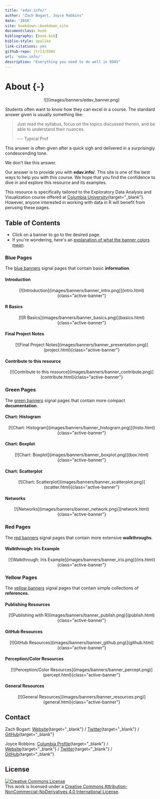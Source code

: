 ```yaml
--- 
title: "edav.info/"
author: "Zach Bogart, Joyce Robbins"
date: '2018'
site: bookdown::bookdown_site
documentclass: book
bibliography: [book.bib]
biblio-style: apalike
link-citations: yes
github-repo: jtr13/EDAV
url: 'edav.info/'
description: "Everything you need to do well in EDAV"
---
```




# About {-}

<center>
![](images/banners/edav_banner.png)
</center>

Students often want to know how they can excel in a course. The standard answer given is usually something like: 

> Just read the syllabus, focus on the topics discussed therein, and be able to understand their nuances.
>
> --- Typical Prof 

This answer is often given after a quick sigh and delivered in a surprisingly condescending tone.

We don't like this answer.

Our answer is to provide you with **edav.info/**. This site is one of the best ways to help you with this course. We hope that you find the confidence to dive in and explore this resource and its examples.

This resource is specifically tailored to the Exploratory Data Analysis and Visualization course offered at [Columbia University](https://www.columbia.edu/){target="_blank"}. However, anyone interested in working with data in R will benefit from perusing these pages.

<!-- toc -->
## Table of Contents
- Click on a banner to go to the desired page.
- If you're wondering, here's an [explanation of what the banner colors mean](intro.html#what-the-banners-mean).

<!-- #### Header -->
<!-- <center> -->
<!-- [![Header](images/banners/banner_TITLE.png)](TITLE.html){class="active-banner"} -->
<!-- </center> -->

<!-- Blue Pages -->
### Blue Pages
The [blue banners](intro.html#blue-pages-1) signal pages that contain basic **information**.

#### Introduction
<center>
[![Introduction](images/banners/banner_intro.png)](intro.html){class="active-banner"}
</center>

#### R Basics
<center>
[![R Basics](images/banners/banner_basics.png)](basics.html){class="active-banner"}
</center>

#### Final Project Notes
<center>
[![Final Project Notes](images/banners/banner_presentation.png)](project.html){class="active-banner"}
</center>

#### Contribute to this resource
<center>
[![Contribute to this resource](images/banners/banner_contribute.png)](contribute.html){class="active-banner"}
</center>

<!-- Green Pages -->
### Green Pages
The [green banners](intro.html#green-pages-1) signal pages that contain more compact **documentation**.

#### Chart: Histogram
<center>
[![Chart: Histogram](images/banners/banner_histogram.png)](histo.html){class="active-banner"}
</center>

#### Chart: Boxplot
<center>
[![Chart: Boxplot](images/banners/banner_boxplot.png)](box.html){class="active-banner"}
</center>

#### Chart: Scatterplot
<center>
[![Chart: Scatterplot](images/banners/banner_scatterplot.png)](scatter.html){class="active-banner"}
</center>

#### Networks
<center>
[![Networks](images/banners/banner_network.png)](network.html){class="active-banner"}
</center>

<!-- Red Pages -->
### Red Pages
The [red banners](intro.html#red-pages-1) signal pages that contain more extensive **walkthroughs**.

#### Walkthrough: Iris Example
<center>
[![Walkthrough: Iris Example](images/banners/banner_iris.png)](iris.html){class="active-banner"}
</center>

<!-- Yellow Pages -->
### Yellow Pages
The [yellow banners](intro.html#yellow-pages-1) signal pages that contain simple collections of  **references**.

#### Publishing Resources
<center>
[![Publishing with R](images/banners/banner_publish.png)](publish.html){class="active-banner"}
</center>

#### GitHub Resources
<center>
[![GitHub Resources](images/banners/banner_github.png)](github.html){class="active-banner"}
</center>

#### Perception/Color Resources
<center>
[![Perception/Color Resources](images/banners/banner_percept.png)](percept.html){class="active-banner"}
</center>

#### General Resources
<center>
[![General Resources](images/banners/banner_resources.png)](general.html){class="active-banner"}
</center>

<!-- Contact -->
## Contact

Zach Bogart: 
[Website](https://zachbogart.com/){target="_blank"}
/
[Twitter](https://twitter.com/zachbogart){target="_blank"}
/
[GitHub](https://github.com/zachbogart){target="_blank"}

Joyce Robbins: 
[Columbia Profile](http://stat.columbia.edu/department-directory/name/joyce-robbins/){target="_blank"}
/
[Website](http://www.joyce-robbins.com/){target="_blank"}
/
[Twitter](https://twitter.com/jtrnyc){target="_blank"}
/
[GitHub](https://github.com/jtr13){target="_blank"}

<!-- License -->
## License

<a rel="license" href="http://creativecommons.org/licenses/by-nc-nd/4.0/" target="_blank"><img alt="Creative Commons License" style="border-width:0" src="https://i.creativecommons.org/l/by-nc-nd/4.0/88x31.png" /></a><br />This work is licensed under a <a rel="license" href="http://creativecommons.org/licenses/by-nc-nd/4.0/" target="_blank">Creative Commons Attribution-NonCommercial-NoDerivatives 4.0 International License</a>.

